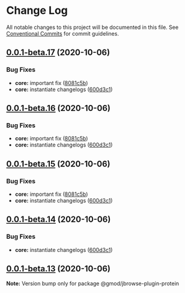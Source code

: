 # Change Log

All notable changes to this project will be documented in this file.
See [Conventional Commits](https://conventionalcommits.org) for commit guidelines.

## [0.0.1-beta.17](https://github.com/GMOD/jbrowse-components/compare/@gmod/jbrowse-plugin-protein@0.0.1-beta.12...@gmod/jbrowse-plugin-protein@0.0.1-beta.17) (2020-10-06)

### Bug Fixes

- **core:** important fix ([8081c5b](https://github.com/GMOD/jbrowse-components/commit/8081c5b755b0a40df227b5ec7cc884dac78be140))
- **core:** instantiate changelogs ([600d3c1](https://github.com/GMOD/jbrowse-components/commit/600d3c1ae698fd1faa483b7320b67611f7dfdf70))

## [0.0.1-beta.16](https://github.com/GMOD/jbrowse-components/compare/@gmod/jbrowse-plugin-protein@0.0.1-beta.12...@gmod/jbrowse-plugin-protein@0.0.1-beta.16) (2020-10-06)

### Bug Fixes

- **core:** important fix ([8081c5b](https://github.com/GMOD/jbrowse-components/commit/8081c5b755b0a40df227b5ec7cc884dac78be140))
- **core:** instantiate changelogs ([600d3c1](https://github.com/GMOD/jbrowse-components/commit/600d3c1ae698fd1faa483b7320b67611f7dfdf70))

## [0.0.1-beta.15](https://github.com/GMOD/jbrowse-components/compare/@gmod/jbrowse-plugin-protein@0.0.1-beta.12...@gmod/jbrowse-plugin-protein@0.0.1-beta.15) (2020-10-06)

### Bug Fixes

- **core:** important fix ([8081c5b](https://github.com/GMOD/jbrowse-components/commit/8081c5b755b0a40df227b5ec7cc884dac78be140))
- **core:** instantiate changelogs ([600d3c1](https://github.com/GMOD/jbrowse-components/commit/600d3c1ae698fd1faa483b7320b67611f7dfdf70))

## [0.0.1-beta.14](https://github.com/GMOD/jbrowse-components/compare/@gmod/jbrowse-plugin-protein@0.0.1-beta.12...@gmod/jbrowse-plugin-protein@0.0.1-beta.14) (2020-10-06)

### Bug Fixes

- **core:** instantiate changelogs ([600d3c1](https://github.com/GMOD/jbrowse-components/commit/600d3c1ae698fd1faa483b7320b67611f7dfdf70))

## [0.0.1-beta.13](https://github.com/GMOD/jbrowse-components/compare/@gmod/jbrowse-plugin-protein@0.0.1-beta.12...@gmod/jbrowse-plugin-protein@0.0.1-beta.13) (2020-10-06)

**Note:** Version bump only for package @gmod/jbrowse-plugin-protein
